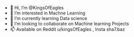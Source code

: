 - 👋 Hi, I’m @KingsOfEagles
- 👀 I’m interested in Machne Learning
- 🌱 I’m currently learning Data science
- 💞️ I’m looking to collaborate on Machine learning Projects
- 📫 Available on Reddit u/kingsOfEagles , Insta sha7.baz 
